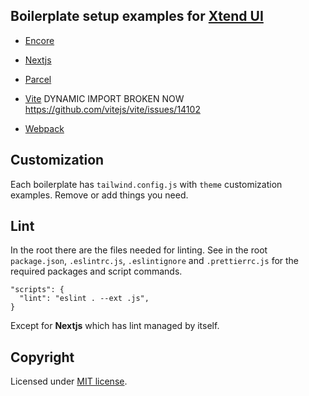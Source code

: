 ## Boilerplate setup examples for [Xtend UI](https://github.com/xtendui/xtendui)

- [Encore](encore)

- [Nextjs](nextjs)

- [Parcel](parcel)

- [Vite](vite) DYNAMIC IMPORT BROKEN NOW https://github.com/vitejs/vite/issues/14102

- [Webpack](webpack)

## Customization

Each boilerplate has `tailwind.config.js` with `theme` customization examples. Remove or add things you need.

## Lint

In the root there are the files needed for linting. See in the root `package.json`, `.eslintrc.js`, `.eslintignore` and `.prettierrc.js` for the required packages and script commands.

```
"scripts": {
  "lint": "eslint . --ext .js",
}
```

Except for **Nextjs** which has lint managed by itself.

## Copyright

Licensed under [MIT license](https://github.com/xtendui/xtendui-boilerplate/blob/master/LICENSE).
